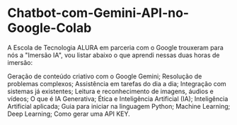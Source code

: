 # Chatbot-com-Gemini-API-no-Google-Colab

A Escola de Tecnologia ALURA em parceria com o Google trouxeram para nós a "Imersão IA", vou listar abaixo o que aprendi nessas duas horas de imersão:

Geração de conteúdo criativo com o Google Gemini;
Resolução de problemas complexos;
Assistência em tarefas do dia a dia;
Integração com sistemas já existentes;
Leitura e reconhecimento de imagens, áudios e vídeos;
O que é IA Generativa;
Ética e Inteligência Artificial (IA);
Inteligência Artificial aplicada;
Guia para iniciar na linguagem Python;
Machine Learning;
Deep Learning;
Como gerar uma API KEY.

